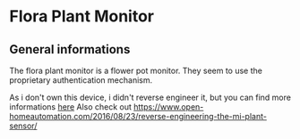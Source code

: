 # Flora Plant Monitor

## General informations

The flora plant monitor is a flower pot monitor. They seem to use the proprietary authentication mechanism.

As i don't own this device, i didn't reverse engineer it, but you can find more informations [here](https://github.com/sputnikdev/eclipse-smarthome-bluetooth-binding/issues/19)
Also check out https://www.open-homeautomation.com/2016/08/23/reverse-engineering-the-mi-plant-sensor/
